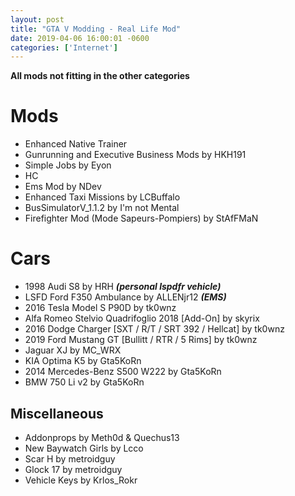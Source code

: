 ```yaml
--- 
layout: post
title: "GTA V Modding - Real Life Mod"
date: 2019-04-06 16:00:01 -0600
categories: ['Internet']
--- 
```


__All mods not fitting in the other categories__

# Mods
* Enhanced Native Trainer
* Gunrunning and Executive Business Mods by HKH191
* Simple Jobs by Eyon
* HC
* Ems Mod by NDev
* Enhanced Taxi Missions by LCBuffalo
* BusSimulatorV_1.1.2 by I'm not Mental
* Firefighter Mod (Mode Sapeurs-Pompiers) by StAfFMaN

# Cars
* 1998 Audi S8 by HRH ___(personal lspdfr vehicle)___ 
* LSFD Ford F350 Ambulance by ALLENjr12 ___(EMS)___
* 2016 Tesla Model S P90D by tk0wnz
* Alfa Romeo Stelvio Quadrifoglio 2018 [Add-On] by skyrix
* 2016 Dodge Charger [SXT / R/T / SRT 392 / Hellcat] by tk0wnz
* 2019 Ford Mustang GT [Bullitt / RTR / 5 Rims] by tk0wnz
* Jaguar XJ by MC_WRX
* KIA Optima K5 by Gta5KoRn
* 2014 Mercedes-Benz S500 W222 by Gta5KoRn
* BMW 750 Li v2 by Gta5KoRn

## Miscellaneous

* Addonprops by Meth0d & Quechus13
* New Baywatch Girls by Lcco
* Scar H by metroidguy
* Glock 17 by metroidguy
* Vehicle Keys by Krlos_Rokr
